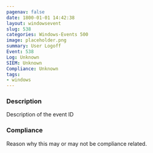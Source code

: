 ```yaml
---
pagenav: false
date: 1800-01-01 14:42:38
layout: windowsevent
slug: 538
categories: Windows-Events 500
image: placeholder.png
summary: User Logoff
Event: 538
Log: Unknown
SIEM: Unknown
Compliance: Unknown
tags:
- windows
---
```


### Description

Description of the event ID

### Compliance

Reason why this may or may not be compliance related.
